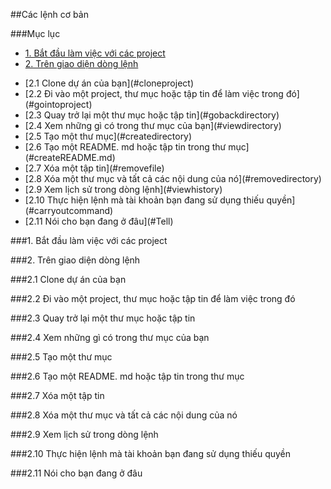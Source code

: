 ##Các lệnh cơ bản

###Mục lục
 
- [1. Bắt đầu làm việc với các project](#startworking)
- [2. Trên giao diện dòng lệnh](#commandline)
<ul>
<li>[2.1 Clone dự án của bạn](#cloneproject)</li> 
<li>[2.2 Đi vào một project, thư mục hoặc tập tin để làm việc trong đó](#gointoproject)</li> 
<li>[2.3 Quay trở lại một thư mục hoặc tập tin](#gobackdirectory)</li> 
<li>[2.4 Xem những gì có trong thư mục của bạn](#viewdirectory)</li> 
<li>[2.5 Tạo một thư mục](#createdirectory)</li> 
<li>[2.6 Tạo một README. md hoặc tập tin trong thư mục](#createREADME.md)</li> 
<li>[2.7 Xóa một tập tin](#removefile)</li> 
<li>[2.8 Xóa một thư mục và tất cả các nội dung của nó](#removedirectory)</li> 
<li>[2.9 Xem lịch sử trong dòng lệnh](#viewhistory)</li>
<li>[2.10 Thực hiện lệnh mà tài khoản bạn đang sử dụng thiếu quyền](#carryoutcommand)</li>
<li>[2.11 Nói cho bạn đang ở đâu](#Tell)</li>
</ul>

<a name="startworking"></a>
###1. Bắt đầu làm việc với các project

<a name="commandline"></a>
###2. Trên giao diện dòng lệnh



<a name="cloneproject"></a>
###2.1 Clone dự án của bạn


<a name="gointoproject"></a>
###2.2 Đi vào một project, thư mục hoặc tập tin để làm việc trong đó


<a name="gobackdirectory"></a>
###2.3 Quay trở lại một thư mục hoặc tập tin


<a name="viewdirectory"></a>
###2.4 Xem những gì có trong thư mục của bạn


<a name="createdirectory"></a>
###2.5 Tạo một thư mục


<a name="createREADME.md"></a>
###2.6 Tạo một README. md hoặc tập tin trong thư mục


<a name="removefile"></a>
###2.7 Xóa một tập tin


<a name="#removedfirectory"></a>
###2.8 Xóa một thư mục và tất cả các nội dung của nó

<a name="viewhistory"></a>
###2.9 Xem lịch sử trong dòng lệnh


<a name="caryoutcommand"></a>
###2.10 Thực hiện lệnh mà tài khoản bạn đang sử dụng thiếu quyền

<a name="Tell"></a>
###2.11 Nói cho bạn đang ở đâu
